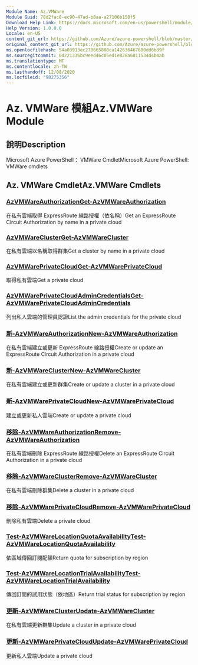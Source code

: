 ```yaml
---
Module Name: Az.VMWare
Module Guid: 78d2fac8-ec90-47ad-b8aa-a27106b158f5
Download Help Link: https://docs.microsoft.com/en-us/powershell/module/az.vmware
Help Version: 1.0.0.0
Locale: en-US
content_git_url: https://github.com/Azure/azure-powershell/blob/master/src/VMWare/help/Az.VMWare.md
original_content_git_url: https://github.com/Azure/azure-powershell/blob/master/src/VMWare/help/Az.VMWare.md
ms.openlocfilehash: 54a03913ec270665808ca142636467680dd6b39f
ms.sourcegitcommit: 04221336bc9eed46c05ed1e828a6811534d4b4ab
ms.translationtype: MT
ms.contentlocale: zh-TW
ms.lasthandoff: 12/08/2020
ms.locfileid: "98275356"
---
```

# <span data-ttu-id="a0b93-101">Az. VMWare 模組</span><span class="sxs-lookup"><span data-stu-id="a0b93-101">Az.VMWare Module</span></span>
## <span data-ttu-id="a0b93-102">說明</span><span class="sxs-lookup"><span data-stu-id="a0b93-102">Description</span></span>
<span data-ttu-id="a0b93-103">Microsoft Azure PowerShell： VMWare Cmdlet</span><span class="sxs-lookup"><span data-stu-id="a0b93-103">Microsoft Azure PowerShell: VMWare cmdlets</span></span>

## <span data-ttu-id="a0b93-104">Az. VMWare Cmdlet</span><span class="sxs-lookup"><span data-stu-id="a0b93-104">Az.VMWare Cmdlets</span></span>
### [<span data-ttu-id="a0b93-105">AzVMWareAuthorization</span><span class="sxs-lookup"><span data-stu-id="a0b93-105">Get-AzVMWareAuthorization</span></span>](Get-AzVMWareAuthorization.md)
<span data-ttu-id="a0b93-106">在私有雲端取得 ExpressRoute 線路授權（依名稱）</span><span class="sxs-lookup"><span data-stu-id="a0b93-106">Get an ExpressRoute Circuit Authorization by name in a private cloud</span></span>

### [<span data-ttu-id="a0b93-107">AzVMWareCluster</span><span class="sxs-lookup"><span data-stu-id="a0b93-107">Get-AzVMWareCluster</span></span>](Get-AzVMWareCluster.md)
<span data-ttu-id="a0b93-108">在私有雲端以名稱取得群集</span><span class="sxs-lookup"><span data-stu-id="a0b93-108">Get a cluster by name in a private cloud</span></span>

### [<span data-ttu-id="a0b93-109">AzVMWarePrivateCloud</span><span class="sxs-lookup"><span data-stu-id="a0b93-109">Get-AzVMWarePrivateCloud</span></span>](Get-AzVMWarePrivateCloud.md)
<span data-ttu-id="a0b93-110">取得私有雲端</span><span class="sxs-lookup"><span data-stu-id="a0b93-110">Get a private cloud</span></span>

### [<span data-ttu-id="a0b93-111">AzVMWarePrivateCloudAdminCredentials</span><span class="sxs-lookup"><span data-stu-id="a0b93-111">Get-AzVMWarePrivateCloudAdminCredentials</span></span>](Get-AzVMWarePrivateCloudAdminCredentials.md)
<span data-ttu-id="a0b93-112">列出私人雲端的管理員認證</span><span class="sxs-lookup"><span data-stu-id="a0b93-112">List the admin credentials for the private cloud</span></span>

### [<span data-ttu-id="a0b93-113">新-AzVMWareAuthorization</span><span class="sxs-lookup"><span data-stu-id="a0b93-113">New-AzVMWareAuthorization</span></span>](New-AzVMWareAuthorization.md)
<span data-ttu-id="a0b93-114">在私有雲端建立或更新 ExpressRoute 線路授權</span><span class="sxs-lookup"><span data-stu-id="a0b93-114">Create or update an ExpressRoute Circuit Authorization in a private cloud</span></span>

### [<span data-ttu-id="a0b93-115">新-AzVMWareCluster</span><span class="sxs-lookup"><span data-stu-id="a0b93-115">New-AzVMWareCluster</span></span>](New-AzVMWareCluster.md)
<span data-ttu-id="a0b93-116">在私有雲端建立或更新群集</span><span class="sxs-lookup"><span data-stu-id="a0b93-116">Create or update a cluster in a private cloud</span></span>

### [<span data-ttu-id="a0b93-117">新-AzVMWarePrivateCloud</span><span class="sxs-lookup"><span data-stu-id="a0b93-117">New-AzVMWarePrivateCloud</span></span>](New-AzVMWarePrivateCloud.md)
<span data-ttu-id="a0b93-118">建立或更新私人雲端</span><span class="sxs-lookup"><span data-stu-id="a0b93-118">Create or update a private cloud</span></span>

### [<span data-ttu-id="a0b93-119">移除-AzVMWareAuthorization</span><span class="sxs-lookup"><span data-stu-id="a0b93-119">Remove-AzVMWareAuthorization</span></span>](Remove-AzVMWareAuthorization.md)
<span data-ttu-id="a0b93-120">在私有雲端刪除 ExpressRoute 線路授權</span><span class="sxs-lookup"><span data-stu-id="a0b93-120">Delete an ExpressRoute Circuit Authorization in a private cloud</span></span>

### [<span data-ttu-id="a0b93-121">移除-AzVMWareCluster</span><span class="sxs-lookup"><span data-stu-id="a0b93-121">Remove-AzVMWareCluster</span></span>](Remove-AzVMWareCluster.md)
<span data-ttu-id="a0b93-122">在私有雲端刪除群集</span><span class="sxs-lookup"><span data-stu-id="a0b93-122">Delete a cluster in a private cloud</span></span>

### [<span data-ttu-id="a0b93-123">移除-AzVMWarePrivateCloud</span><span class="sxs-lookup"><span data-stu-id="a0b93-123">Remove-AzVMWarePrivateCloud</span></span>](Remove-AzVMWarePrivateCloud.md)
<span data-ttu-id="a0b93-124">刪除私有雲端</span><span class="sxs-lookup"><span data-stu-id="a0b93-124">Delete a private cloud</span></span>

### [<span data-ttu-id="a0b93-125">Test-AzVMWareLocationQuotaAvailability</span><span class="sxs-lookup"><span data-stu-id="a0b93-125">Test-AzVMWareLocationQuotaAvailability</span></span>](Test-AzVMWareLocationQuotaAvailability.md)
<span data-ttu-id="a0b93-126">依區域傳回訂閱配額</span><span class="sxs-lookup"><span data-stu-id="a0b93-126">Return quota for subscription by region</span></span>

### [<span data-ttu-id="a0b93-127">Test-AzVMWareLocationTrialAvailability</span><span class="sxs-lookup"><span data-stu-id="a0b93-127">Test-AzVMWareLocationTrialAvailability</span></span>](Test-AzVMWareLocationTrialAvailability.md)
<span data-ttu-id="a0b93-128">傳回訂閱的試用狀態（依地區）</span><span class="sxs-lookup"><span data-stu-id="a0b93-128">Return trial status for subscription by region</span></span>

### [<span data-ttu-id="a0b93-129">更新-AzVMWareCluster</span><span class="sxs-lookup"><span data-stu-id="a0b93-129">Update-AzVMWareCluster</span></span>](Update-AzVMWareCluster.md)
<span data-ttu-id="a0b93-130">在私有雲端更新群集</span><span class="sxs-lookup"><span data-stu-id="a0b93-130">Update a cluster in a private cloud</span></span>

### [<span data-ttu-id="a0b93-131">更新-AzVMWarePrivateCloud</span><span class="sxs-lookup"><span data-stu-id="a0b93-131">Update-AzVMWarePrivateCloud</span></span>](Update-AzVMWarePrivateCloud.md)
<span data-ttu-id="a0b93-132">更新私人雲端</span><span class="sxs-lookup"><span data-stu-id="a0b93-132">Update a private cloud</span></span>

